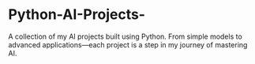 # Python-AI-Projects-
A collection of my AI projects built using Python. From simple models to advanced applications—each project is a step in my journey of mastering AI.
